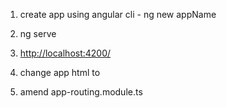 1. create app using angular cli - ng new appName

2. ng serve

3. [http://localhost:4200/](http://localhost:4200/)

4. change app html to <router-outlet></router-outlet>

5. amend app-routing.module.ts
